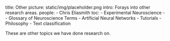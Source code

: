 title: Other
picture: static/img/placeholder.png
intro: Forays into other research areas.
people:
    - Chris Eliasmith
toc:
    - Experimental Neuroscience
    - - Glossary of Neuroscience Terms
    - Artificial Neural Networks - Tutorials
    - Philosophy
    - Text classification


These are other topics we have done research on.

